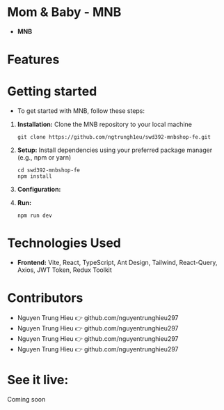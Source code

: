 # Mom & Baby - MNB

- **MNB**

# Features

# Getting started

- To get started with MNB, follow these steps:

1. **Installation:** Clone the MNB repository to your local machine
   ```console
   git clone https://github.com/ngtrungh1eu/swd392-mnbshop-fe.git
   ```
2. **Setup:** Install dependencies using your preferred package manager (e.g., npm or yarn)
   ```console
   cd swd392-mnbshop-fe
   npm install
   ```
3. **Configuration:**

4. **Run:**
   ```console
   npm run dev
   ```

# Technologies Used

- **Frontend:** Vite, React, TypeScript, Ant Design, Tailwind, React-Query, Axios, JWT Token, Redux Toolkit

# Contributors

- Nguyen Trung Hieu 👉 github.com/nguyentrunghieu297
- Nguyen Trung Hieu 👉 github.com/nguyentrunghieu297
- Nguyen Trung Hieu 👉 github.com/nguyentrunghieu297
- Nguyen Trung Hieu 👉 github.com/nguyentrunghieu297

# See it live:

Coming soon
